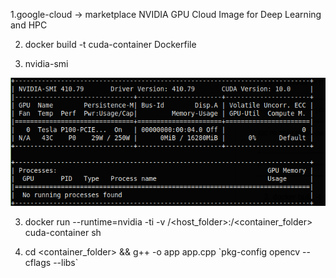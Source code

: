 1.google-cloud -> marketplace NVIDIA GPU Cloud Image for Deep Learning and HPC

2. docker build -t cuda-container Dockerfile

3. nvidia-smi

![alt text](https://github.com/luddite478/cpp-cuda-opencv-ffmpeg-tests/blob/master/nvidia-smi.png)

3. docker run --runtime=nvidia -ti -v /<host_folder>:/<container_folder> cuda-container sh

4. cd <container_folder> && g++ -o app app.cpp \`pkg-config opencv --cflags --libs\`
